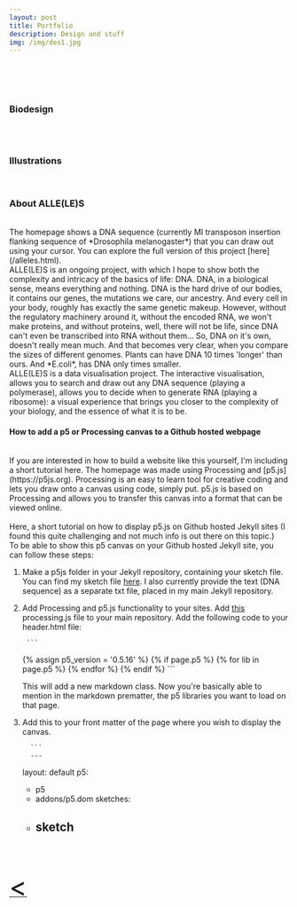 ```yaml
---
layout: post
title: Portfolio
description: Design and stuff
img: /img/des1.jpg
---
```

<br>
<div class="img_row">
	<img class="col one" src="{{ site.baseurl }}/img/TreeofLight2.gif" alt="" title="VR doodle"/>
	<img class="col one" src="{{ site.baseurl }}/img/business.png" alt="" title="example image"/>
	<img class="col one" src="{{ site.baseurl }}/img/tabular.gif" alt="" title="example image"/>
</div>
<br>
<h3>Biodesign</h3>
<div class="img_row">
	<img class="col one" src="{{ site.baseurl }}/img/motherwater1.jpg" alt="" title="VR doodle"/>
	<img class="col one" src="{{ site.baseurl }}/img/motherwater2.jpg" alt="" title="example image"/>
	<img class="col one" src="{{ site.baseurl }}/img/kombuchalamp.jpg" alt="" title="example image"/>
</div>
<br>
<h3>Illustrations</h3>
<div class="img_row">
	<img class="col one" src="{{ site.baseurl }}/img/sci_ill_1.png" alt="" title=""/>
</div>
<br>
<h3>About ALLE(LE)S</h3>
<br>
The homepage shows a DNA sequence (currently MI transposon insertion flanking sequence of *Drosophila melanogaster*) that you can draw out using your cursor. You can explore the full version of this project [here](/alleles.html).
<br>
ALLE(LE)S is an ongoing project, with which I hope to show both the complexity and intricacy of the basics of life: DNA. DNA, in a biological sense, means everything and nothing. DNA is the hard drive of our bodies, it contains our genes, the mutations we care, our ancestry. And every cell in your body, roughly has exactly the same genetic makeup. However, without the regulatory machinery around it, without the encoded RNA, we won't make proteins, and without proteins, well, there will not be life, since DNA can't even be transcribed into RNA without them... So, DNA on it's own, doesn't really mean much. And that becomes very clear, when you compare the sizes of different genomes. Plants can have DNA 10 times 'longer' than ours. And *E.coli*, has DNA only times smaller.
<br>
ALLE(LE)S is a data visualisation project.
The interactive visualisation, allows you to search and draw out any DNA sequence (playing a polymerase), allows you to decide when to generate RNA (playing a ribosome): a visual experience that brings you closer to the complexity of your biology, and the essence of what it is to be.
<br>
<h4>How to add a p5  or Processing canvas to a Github hosted webpage</h4>
<br>
If you are interested in how to build a website like this yourself, I'm including a short tutorial here. The homepage was made using Processing and [p5.js](https://p5js.org).
Processing is an easy to learn tool for creative coding and lets you draw onto a canvas using code, simply put. p5.js is based on Processing and allows you to transfer this canvas into a format that can be viewed online.
<br>
<br>
Here, a short tutorial on how to display p5.js on Github hosted Jekyll sites (I found this quite challenging and not much info is out there on this topic.) <br>
To be able to show this p5 canvas on your Github hosted Jekyll site, you can follow these steps:

1. Make a p5js folder in your Jekyll repository, containing your sketch file. You can find my sketch file [here](https://github.com/kenzasam/kenzascience/blob/gh-pages/p5js/sketch.js). I also currently provide the text (DNA sequence) as a separate txt file, placed in my main Jekyll repository.
2. Add Processing and p5.js functionality to your sites. Add [this](https://github.com/kenzasam/kenzascience/blob/gh-pages/processing.js) processing.js file to your main repository.
    Add the following code to your header.html file:

		```
    {% assign p5_version = '0.5.16' %}
    {% if page.p5 %}
       {% for lib in page.p5 %}
       <script src="https://cdnjs.cloudflare.com/ajax/libs/p5.js/{{ p5_version }}/{{ lib }}.js"></script>
       {% endfor %}
    {% endif %}
		```

    This will add a new markdown class. Now you're basically able to mention in the markdown prematter, the p5 libraries you want to load on that page.
3. Add this to your front matter of the page where you wish to display the canvas.

		 ```
		 ---
     layout: default
     p5:
      - p5
      - addons/p5.dom
     sketches:
      - sketch
		 ---
		 ```

<br>
<br>
<a href="javascript:javascript:history.go(-1)">  <font size="15"> < </font> </a>
<br>
